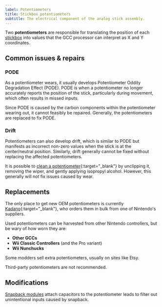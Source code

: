 ```yaml
---
label: Potentiometers
title: Stickbox potentiometers
subtitle: The electrical component of the analog stick assembly.
---
```


Two **potentiometers** are responsible for translating the position of each [stickbox](/compendium/sticks/stickboxes) into values that the GCC processor can interpret as X and Y coordinates.

## Common issues & repairs

### PODE

As a potentiometer wears, it usually develops Potentiometer Oddity Degradation Effect (PODE). PODE is when a potentiometer no longer accurately reports the position of the stick, particularly during movement, which often results in missed inputs.

Since PODE is caused by the carbon components within the potentiometer wearing out, it cannot feasibly be repaired. Generally, the potentiometers are replaced to fix PODE.

### Drift

Potentiometers can also develop drift, which is similar to PODE but manifests as incorrect non-zero values when the stick is at the center/neutral position. Similarly, drift generally cannot be fixed without replacing the affected potentiometers.

It is possible to [clean a potentiometer](https://www.youtube.com/watch?v=lPJ2ST9vTfQ){:target="\_blank"} by unclipping it, removing the wiper, and gently applying isopropyl alcohol. However, this generally will not fix issues caused by wear.

## Replacements

The only place to get new OEM potentiometers is currently [Kadano](https://kadano.biz){:target="\_blank"}, who orders them in bulk from one of Nintendo's suppliers.

Used potentiometers can be harvested from other Nintendo controllers, but be wary of how worn they are:

- **Other GCCs**
- **Wii Classic Controllers** (and the Pro variant)
- **Wii Nunchucks**

Some modders sell extra potentiometers, usually on sites like Etsy.

Third-party potentiometers are not recommended.

## Modifications

[Snapback modules](/compendium/sticks/mods/snapback) attach capacitors to the potentiometer leads to filter out unintentional inputs caused by snapback.
